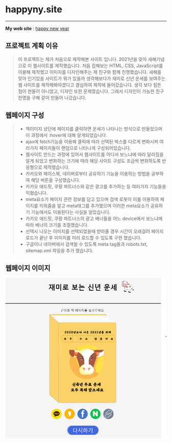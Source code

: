 # happyny.site
* * *
**My web site** : [happy new year](https://happyny.site)

## 프로젝트 계획 이유
> 이 프로젝트는 제가 처음으로 제작해본 사이트 입니다. 2021년을 맞아 새해기념으로 이 웹사이트를 제작했습니다. 처음 접해보는 HTML, CSS, JavaScript를 이용해 제작했고 이미지를 디자인해주는
>제 친구와 함께 진행했습니다. 새해를 맞아 인기있을 사이트가 뭐가 있을까 생각해보다가 재미로 신년 운세를 보여주는 웹 사이트를 제작해봐야겠다고 결심하여 제작에 들어갔습니다. 생각 보다 힘든 점이
>한둘이 아니었고, 디자인 또한 문제였습니다. 그래서 디자인이 가능한 친구 한명을 구해 같이 만들어 나갔습니다.

## 웹페이지 구성
> + 책이미지 상단에 페이지를 클릭하면 운세가 나타나는 방식으로 만들었으며 이 과정에서 :hover에 대해 알게되었습니다. 
> + ajax에 fetch기능을 이용해 클릭에 따라 선택된 박스를 다르게 변화시켜 여러가지 페이지들이 랜덤으로 나타나게 구성되어있습니다.
> + 웹사이트 만드는 과정에 있어서 웹사이트를 어디서 보느냐에 따라 달라짐을 알게 되었고 변화하는 크기에 따라 해당 사이트 구성도 조금씩 변화하도록 반응형으로 제작했습니다. 
> + 카카오와 페이스북, 네이버로부터 공유하기 기능을 이용하는 방법을 공부하여 해당 버튼을 구성했습니다.
> + 카카오 애드핏, 쿠팡 파트너스와 같은 광고를 추가하는 등 여러가지 기능들을 익혔습니다.
> + meta요소가 페이지 관련 정보를 담고 있으며 검색 로봇이 이를 이용하여 페이지를 띄워줌을 알고 meta태그를 추가했으며 이러한 meta요소가 공유하기 기능에서도 이용된다는 사실을 알았습니다.
> + 카카오 애드핏, 쿠팡 파트너스의 광고 배너들을 어느 device에서 보느냐에 따라 배너의 크기를 조절했습니다.
> + 선택시 나오는 이미지를 선택되었을때 받아올 경우 시간이 오래걸려 페이지 로드가 끝난 후 이미지를 미리 로드할 수 있도록 구현 했습니다.
> + 구글이나 네이버에서 검색될 수 있도록 meta tag들과 robots.txt, sitemap.xml 파일을 추가 했습니다.


## 웹페이지 이미지
![alt text](https://github.com/username1103/happyny/blob/master/image/screenshot.jpg)
